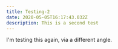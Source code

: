 ```yaml
---
title: Testing-2
date: 2020-05-05T16:17:43.032Z
description: This is a second test
---
```

I'm testing this again, via a different angle.
